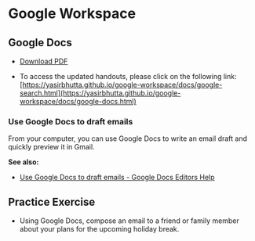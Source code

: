 # Google Workspace

## Google Docs

- [Download PDF](https://yasirbhutta.github.io/google-workspace/docs/google-docs.pdf)

- To access the updated handouts, please click on the following link:
[https://yasirbhutta.github.io/google-workspace/docs/google-search.html](https://yasirbhutta.github.io/google-workspace/docs/google-docs.html)

### Use Google Docs to draft emails

From your computer, you can use Google Docs to write an email draft and quickly preview it in Gmail.

**See also:**

- [Use Google Docs to draft emails - Google Docs Editors Help](https://support.google.com/docs/answer/11930385?hl=en)

## Practice Exercise

- Using Google Docs, compose an email to a friend or family member about your plans for the upcoming holiday break.
